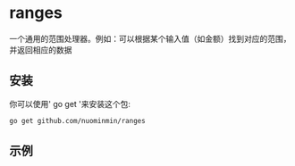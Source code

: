 # ranges
一个通用的范围处理器。例如：可以根据某个输入值（如金额）找到对应的范围，并返回相应的数据

## 安装
你可以使用' go get '来安装这个包:

```sh
go get github.com/nuominmin/ranges
```

## 示例

``` go

```
